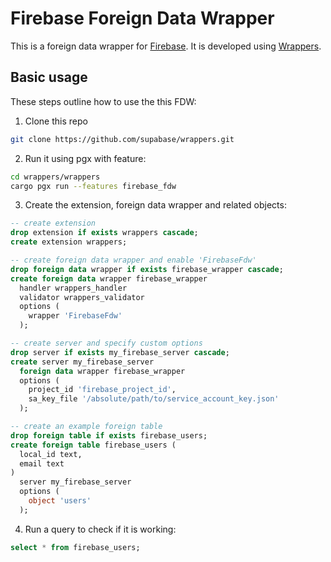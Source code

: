 # Firebase Foreign Data Wrapper

This is a foreign data wrapper for [Firebase](https://firebase.google.com/). It is developed using [Wrappers](https://github.com/supabase/wrappers).


## Basic usage

These steps outline how to use the this FDW:

1. Clone this repo

```bash
git clone https://github.com/supabase/wrappers.git
```

2. Run it using pgx with feature:

```bash
cd wrappers/wrappers
cargo pgx run --features firebase_fdw
```

3. Create the extension, foreign data wrapper and related objects:

```sql
-- create extension
drop extension if exists wrappers cascade;
create extension wrappers;

-- create foreign data wrapper and enable 'FirebaseFdw'
drop foreign data wrapper if exists firebase_wrapper cascade;
create foreign data wrapper firebase_wrapper
  handler wrappers_handler
  validator wrappers_validator
  options (
    wrapper 'FirebaseFdw'
  );

-- create server and specify custom options
drop server if exists my_firebase_server cascade;
create server my_firebase_server
  foreign data wrapper firebase_wrapper
  options (
    project_id 'firebase_project_id',
    sa_key_file '/absolute/path/to/service_account_key.json'
  );

-- create an example foreign table
drop foreign table if exists firebase_users;
create foreign table firebase_users (
  local_id text,
  email text
)
  server my_firebase_server
  options (
    object 'users'
  );
```

4. Run a query to check if it is working:

```sql
select * from firebase_users;
```


